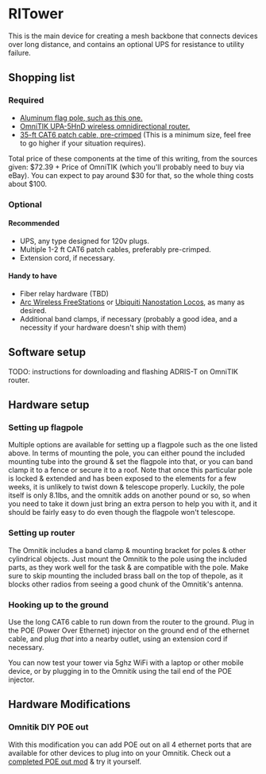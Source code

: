 # RITower

This is the main device for creating a mesh backbone that connects devices over long distance, and contains an optional UPS for resistance to utility failure.

## Shopping list

### Required

 * [Aluminum flag pole, such as this one.](http://www.harborfreight.com/20-ft-telescoping-flag-pole-kit-95598.html)
 * [OmniTIK UPA-5HnD wireless omnidirectional router.](http://www.rts-bg.com/product.php?id_product=160)
 * [35-ft CAT6 patch cable, pre-crimped](http://www.computercablestore.com/CAT6_Certified_Booted_Net_PID23158.aspx) (This is a minimum size, feel free to go higher if your situation requires).

Total price of these components at the time of this writing, from the sources given: $72.39 + Price of OmniTIK (which you'll probably need to buy via eBay). You can expect to pay around $30 for that, so the whole thing costs about $100.

### Optional

#### Recommended
 * UPS, any type designed for 120v plugs.
 * Multiple 1-2 ft CAT6 patch cables, preferably pre-crimped.
 * Extension cord, if necessary.


#### Handy to have
 * Fiber relay hardware (TBD)
 * [Arc Wireless FreeStations](http://www.antennas.com/freestation/) or [Ubiquiti Nanostation Locos](http://www.ubnt.com/nanostationloco), as many as desired.
 * Additional band clamps, if necessary (probably a good idea, and a necessity if your hardware doesn't ship with them)

## Software setup

TODO: instructions for downloading and flashing ADRIS-T on OmniTIK router.

## Hardware setup

### Setting up flagpole

Multiple options are available for setting up a flagpole such as the one listed above. In terms of mounting the pole, you can either pound the included mounting tube into the ground & set the flagpole into that, or you can band clamp it to a fence or secure it to a roof. Note that once this particular pole is locked & extended and has been exposed to the elements for a few weeks, it is unlikely to twist down & telescope properly. Luckily, the pole itself is only 8.1lbs, and the omnitik adds on another pound or so, so when you need to take it down just bring an extra person to help you with it, and it should be fairly easy to do even though the flagpole won't telescope.

### Setting up router

The Omnitik includes a band clamp & mounting bracket for poles & other cylindrical objects. Just mount the Omnitik to the pole using the included parts, as they work well for the task & are compatible with the pole. Make sure to skip mounting the included brass ball on the top of thepole, as it blocks other radios from seeing a good chunk of the Omnitik's antenna.

### Hooking up to the ground

Use the long CAT6 cable to run down from the router to the ground. Plug in the POE (Power Over Ethernet) injector on the ground end of the ethernet cable, and plug *that* into a nearby outlet, using an extension cord if necessary.

You can now test your tower via 5ghz WiFi with a laptop or other mobile device, or by plugging in to the Omnitik using the tail end of the POE injector. 

## Hardware Modifications

### Omnitik DIY POE out

With this modification you can add POE out on all 4 ethernet ports that are available for other devices to plug into on your Omnitik. Check out a [completed POE out mod](http://www.flickr.com/photos/h2non/sets/72157627860401917/) & try it yourself.
